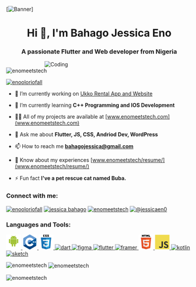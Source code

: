 [![Banner](https://1.bp.blogspot.com/-7A4WynwLsMw/XbBpCXG8fHI/AAAAAAAAMt4/uOa1bpLskYgrwGbllhSu2SDj_Mig8SXJQCLcBGAsYHQ/s1600/2000_600px.gif)]
<h1 align="center">Hi 👋, I'm Bahago Jessica Eno</h1>
<h3 align="center">A passionate Flutter and Web developer from Nigeria</h3>
<img align="right" alt="Coding" width="400" src="https://miro.medium.com/max/720/1*qdAW1TjCN57h1lbuuzvchg.gif">

<p align="left"> <img src="https://komarev.com/ghpvc/?username=enomeetstech&label=Profile%20views&color=0e75b6&style=flat" alt="enomeetstech" /> </p>

<p align="left"> <a href="https://twitter.com/enooloriofall" target="blank"><img src="https://img.shields.io/twitter/follow/enooloriofall?logo=twitter&style=for-the-badge" alt="enooloriofall" /></a> </p>

- 🔭 I’m currently working on [Ukko Rental App and Website](www.ukkomarkets.com)

- 🌱 I’m currently learning **C++ Programming and IOS Development**

- 👨‍💻 All of my projects are available at [www.enomeetstech.com](www.enomeetstech.com)

- 💬 Ask me about **Flutter, JS, CSS, Andriod Dev, WordPress**

- 📫 How to reach me **bahagojessica@gmail.com**

- 📄 Know about my experiences [www.enomeetstech/resume/](www.enomeetstech/resume/)

- ⚡ Fun fact **I've a pet rescue cat named Buba.**

<h3 align="left">Connect with me:</h3>
<p align="left">
<a href="https://twitter.com/enooloriofall" target="blank"><img align="center" src="https://raw.githubusercontent.com/rahuldkjain/github-profile-readme-generator/master/src/images/icons/Social/twitter.svg" alt="enooloriofall" height="30" width="40" /></a>
<a href="https://linkedin.com/in/jessica bahago" target="blank"><img align="center" src="https://raw.githubusercontent.com/rahuldkjain/github-profile-readme-generator/master/src/images/icons/Social/linked-in-alt.svg" alt="jessica bahago" height="30" width="40" /></a>
<a href="https://instagram.com/enomeetstech" target="blank"><img align="center" src="https://raw.githubusercontent.com/rahuldkjain/github-profile-readme-generator/master/src/images/icons/Social/instagram.svg" alt="enomeetstech" height="30" width="40" /></a>
<a href="https://medium.com/@jessicaen0" target="blank"><img align="center" src="https://raw.githubusercontent.com/rahuldkjain/github-profile-readme-generator/master/src/images/icons/Social/medium.svg" alt="@jessicaen0" height="30" width="40" /></a>
</p>

<h3 align="left">Languages and Tools:</h3>
<p align="left"> <a href="https://developer.android.com" target="_blank" rel="noreferrer"> <img src="https://raw.githubusercontent.com/devicons/devicon/master/icons/android/android-original-wordmark.svg" alt="android" width="40" height="40"/> </a> <a href="https://www.w3schools.com/cpp/" target="_blank" rel="noreferrer"> <img src="https://raw.githubusercontent.com/devicons/devicon/master/icons/cplusplus/cplusplus-original.svg" alt="cplusplus" width="40" height="40"/> </a> <a href="https://www.w3schools.com/css/" target="_blank" rel="noreferrer"> <img src="https://raw.githubusercontent.com/devicons/devicon/master/icons/css3/css3-original-wordmark.svg" alt="css3" width="40" height="40"/> </a> <a href="https://dart.dev" target="_blank" rel="noreferrer"> <img src="https://www.vectorlogo.zone/logos/dartlang/dartlang-icon.svg" alt="dart" width="40" height="40"/> </a> <a href="https://www.figma.com/" target="_blank" rel="noreferrer"> <img src="https://www.vectorlogo.zone/logos/figma/figma-icon.svg" alt="figma" width="40" height="40"/> </a> <a href="https://flutter.dev" target="_blank" rel="noreferrer"> <img src="https://www.vectorlogo.zone/logos/flutterio/flutterio-icon.svg" alt="flutter" width="40" height="40"/> </a> <a href="https://www.framer.com/" target="_blank" rel="noreferrer"> <img src="https://www.vectorlogo.zone/logos/framer/framer-icon.svg" alt="framer" width="40" height="40"/> </a> <a href="https://www.w3.org/html/" target="_blank" rel="noreferrer"> <img src="https://raw.githubusercontent.com/devicons/devicon/master/icons/html5/html5-original-wordmark.svg" alt="html5" width="40" height="40"/> </a> <a href="https://developer.mozilla.org/en-US/docs/Web/JavaScript" target="_blank" rel="noreferrer"> <img src="https://raw.githubusercontent.com/devicons/devicon/master/icons/javascript/javascript-original.svg" alt="javascript" width="40" height="40"/> </a> <a href="https://kotlinlang.org" target="_blank" rel="noreferrer"> <img src="https://www.vectorlogo.zone/logos/kotlinlang/kotlinlang-icon.svg" alt="kotlin" width="40" height="40"/> </a> <a href="https://www.sketch.com/" target="_blank" rel="noreferrer"> <img src="https://www.vectorlogo.zone/logos/sketchapp/sketchapp-icon.svg" alt="sketch" width="40" height="40"/> </a> </p>

<p><img align="left" src="https://github-readme-stats.vercel.app/api/top-langs?username=enomeetstech&show_icons=true&locale=en&layout=compact" alt="enomeetstech" /></p>

<p>&nbsp;<img align="center" src="https://github-readme-stats.vercel.app/api?username=enomeetstech&show_icons=true&locale=en" alt="enomeetstech" /></p>

<p><img align="center" src="https://github-readme-streak-stats.herokuapp.com/?user=enomeetstech&" alt="enomeetstech" /></p>
